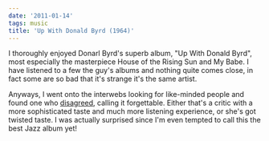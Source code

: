 ```yaml
---
date: '2011-01-14'
tags: music
title: 'Up With Donald Byrd (1964)'
---
```


I thoroughly enjoyed Donarl Byrd\'s superb album, \"Up With Donald
Byrd\", most especially the masterpiece House of the Rising Sun and My
Babe. I have listened to a few the guy\'s albums and nothing quite comes
close, in fact some are so bad that it\'s strange it\'s the same artist.

Anyways, I went onto the interwebs looking for like-minded people and
found one who [disagreed], calling it forgettable. Either that\'s a
critic with a more sophisticated taste and much more listening
experience, or she\'s got twisted taste. I was actually surprised since
I\'m even tempted to call this the best Jazz album yet!

  [disagreed]: http://www.answers.com/topic/up-with-donald-byrd-1964-album-by-donald-byrd
